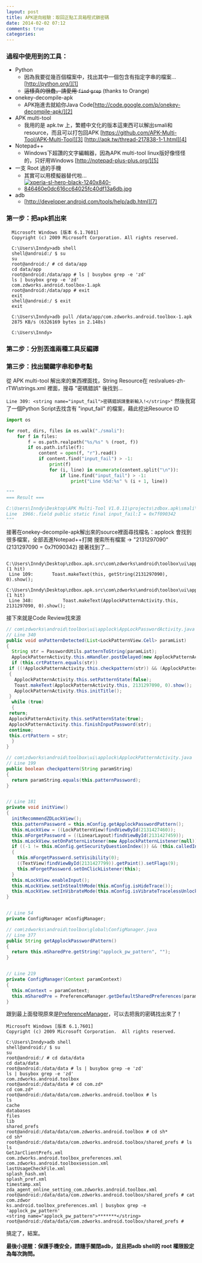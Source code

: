 ```yaml
---
layout: post
title: APK逆向經驗：取回正點工具箱程式鎖密碼
date: 2014-02-02 07:12
comments: true
categories:
---
```



### 過程中使用到的工具：

* Python
	* 因為我要從幾百個檔案中，找出其中一個包含有指定字串的檔案...[http://python.org/][1]
  * ~~這樣真的很蠢，請愛用 `find` `grep`~~ (thanks to Orange)
* onekey-decompile-apk
	* APK拖進去就給你Java Code[http://code.google.com/p/onekey-decompile-apk/][2]
* APK multi-tool
	* 我用的是 apk.tw 上，繁體中文化的版本這東西可以解出smali和resource，而且可以打包回APK [https://github.com/APK-Multi-Tool/APK-Multi-Tool][3] [http://apk.tw/thread-217838-1-1.html][4]
* Notepad++
	* Windows下超讚的文字編輯器，因為APK multi-tool linux版好像怪怪的，只好用Windows [http://notepad-plus-plus.org/][5]
* 一支 Root 過的手機
	* 其實可以用模擬器替代啦...
	* [![xperia-sl-hero-black-1240x840-846460e0dc616cc64025fc40df13a6db.jpg](images/2014-02-02-apk-reverse-engineering-get-back-zdbox-applock-password--f813d177--xperia-sl-hero-black-1240x840-846460e0dc616cc64025fc40df13a6db.jpg)][6]
* adb
	* [http://developer.android.com/tools/help/adb.html][7]

<!--more-->

### 第一步：把apk抓出來

```
  Microsoft Windows [版本 6.1.7601]
  Copyright (c) 2009 Microsoft Corporation. All rights reserved.

  C:\Users\Inndy>adb shell
  shell@android:/ $ su
  su
  root@android:/ # cd data/app
  cd data/app
  root@android:/data/app # ls | busybox grep -e 'zd'
  ls | busybox grep -e 'zd'
  com.zdworks.android.toolbox-1.apk
  root@android:/data/app # exit
  exit
  shell@android:/ $ exit
  exit

  C:\Users\Inndy>adb pull /data/app/com.zdworks.android.toolbox-1.apk
  2875 KB/s (6326169 bytes in 2.148s)

  C:\Users\Inndy>
```

### 第二步：分別丟進兩種工具反編譯

### 第三步：找出關鍵字串和參考點

從 APK multi-tool 解出來的東西裡面找，String Resource在 res\values-zh-rTW\strings.xml 裡面，搜尋 "密碼錯誤" 後找到...

`Line 309: <string name="input_fail">密碼錯誤請重新輸入!</string>"`
然後我寫了一個Python Script去找含有 "input_fail" 的檔案，藉此挖出Resource ID

``` python
import os

for root, dirs, files in os.walk("./smali"):
    for f in files:
        f = os.path.realpath("%s/%s" % (root, f))
        if os.path.isfile(f):
            content = open(f, "r").read()
            if content.find("input_fail") > -1:
                print(f)
                for (i, line) in enumerate(content.split("\n")):
                    if line.find("input_fail") > -1:
                        print("Line %5d:%s" % (i + 1, line))

"""
=== Result ===

C:\Users\Inndy\Desktop\APK Multi-Tool V1.0.11\projects\zdbox.apk\smali\com\zdworks\android\toolbox\R$string.smali
Line  1966:.field public static final input_fail:I = 0x7f090342
"""
```
接著在onekey-decompile-apk解出來的source裡面尋找檔名：applock
會找到很多檔案，全部丟進Notepad++打開
搜索所有檔案 -> "2131297090"  (2131297090 = 0x7f090342)
接著找到了...
```
  C:\Users\Inndy\Desktop\zdbox.apk.src\com\zdworks\android\toolbox\ui\applock\AppLockPasswordActivity.java (1 hit)
 Line 109:       Toast.makeText(this, getString(2131297090), 0).show();
  C:\Users\Inndy\Desktop\zdbox.apk.src\com\zdworks\android\toolbox\ui\applock\ApplockPatternActivity.java (1 hit)
 Line 348:           Toast.makeText(ApplockPatternActivity.this, 2131297090, 0).show();
```
接下來就是Code Review找來源
``` java
// com\zdworks\android\toolbox\ui\applock\AppLockPasswordActivity.java
// Line 340
public void onPatternDetected(List<LockPatternView.Cell> paramList)
{
  String str = PasswordUtils.patternToString(paramList);
  ApplockPatternActivity.this.mHandler.postDelayed(new ApplockPatternActivity.AutoClearThread(ApplockPatternActivity.this, null), 1000L);
  if (this.crtPattern.equals(str))
 if ((!ApplockPatternActivity.this.checkpattern(str)) && (ApplockPatternActivity.this.calledIntent != 0) && (ApplockPatternActivity.this.calledIntent != 4))
 {
   ApplockPatternActivity.this.setPatternState(false);
   Toast.makeText(ApplockPatternActivity.this, 2131297090, 0).show();
   ApplockPatternActivity.this.initTitle();
 }
  while (true)
  {
 return;
 ApplockPatternActivity.this.setPatternState(true);
 ApplockPatternActivity.this.finishInputPassword(str);
 continue;
 this.crtPattern = str;
  }
}
```

``` java
// com\zdworks\android\toolbox\ui\applock\ApplockPatternActivity.java
// Line 199
public boolean checkpattern(String paramString)
{
  return paramString.equals(this.patternPassword);
}


// Line 181
private void initView()
{
  initRecommendZDLockView();
  this.patternPassword = this.mConfig.getApplockPasswordPattern();
  this.mLockView = ((LockPatternView)findViewById(2131427460));
  this.mForgetPassword = ((LinearLayout)findViewById(2131427459));
  this.mLockView.setOnPatternListener(new ApplockPatternListener(null));
  if ((-1 != this.mConfig.getSecurityQuestionIndex()) && (this.calledIntent != 0) && (this.calledIntent != 4))
  {
    this.mForgetPassword.setVisibility(0);
    ((TextView)findViewById(2131427799)).getPaint().setFlags(9);
    this.mForgetPassword.setOnClickListener(this);
  }
  this.mLockView.enableInput();
  this.mLockView.setInStealthMode(this.mConfig.isHideTrace());
  this.mLockView.setInVibrateMode(this.mConfig.isVibrateTracelessUnlock());
}


// Line 54
private ConfigManager mConfigManager;
```

``` java
// com\zdworks\android\toolbox\global\ConfigManager.java
// Line 377
public String getApplockPasswordPattern()
{
  return this.mSharedPre.getString("applock_pw_pattern", "");
}


// Line 219
private ConfigManager(Context paramContext)
{
  this.mContext = paramContext;
  this.mSharedPre = PreferenceManager.getDefaultSharedPreferences(paramContext);
}
```

跟到最上面發現原來是[PreferenceManager][8]，可以去把我的密碼找出來了！

```
Microsoft Windows [版本 6.1.7601]
Copyright (c) 2009 Microsoft Corporation.  All rights reserved.

C:\Users\Inndy>adb shell
shell@android:/ $ su
su
root@android:/ # cd data/data
cd data/data
root@android:/data/data # ls | busybox grep -e 'zd'
ls | busybox grep -e 'zd'
com.zdworks.android.toolbox
root@android:/data/data # cd com.zd*
cd com.zd*
root@android:/data/data/com.zdworks.android.toolbox # ls
ls
cache
databases
files
lib
shared_prefs
root@android:/data/data/com.zdworks.android.toolbox # cd sh*
cd sh*
root@android:/data/data/com.zdworks.android.toolbox/shared_prefs # ls
ls
GetJarClientPrefs.xml
com.zdworks.android.toolbox_preferences.xml
com.zdworks.android.toolboxsession.xml
lastUsageCheckFile.xml
splash_hash.xml
splash_pref.xml
timestamp.xml
zda_agent_online_setting_com.zdworks.android.toolbox.xml
root@android:/data/data/com.zdworks.android.toolbox/shared_prefs # cat com.zdwor
ks.android.toolbox_preferences.xml | busybox grep -e 'applock_pw_pattern'
<string name="applock_pw_pattern">*******</string>
root@android:/data/data/com.zdworks.android.toolbox/shared_prefs #
```

搞定了，結案。


**最後小提醒：保護手機安全，請隨手關閉adb，並且把adb shell的 root 權限設定為每次詢問。**

[1]: http://python.org/
[2]: http://code.google.com/p/onekey-decompile-apk/
[3]: https://github.com/APK-Multi-Tool/APK-Multi-Tool
[4]: http://apk.tw/thread-217838-1-1.html
[5]: http://notepad-plus-plus.org/
[6]: http://api.sonymobile.com/files/xperia-sl-hero-black-1240x840-846460e0dc616cc64025fc40df13a6db.jpg
[7]: http://developer.android.com/tools/help/adb.html
[8]: http://developer.android.com/reference/android/preference/PreferenceManager.html
